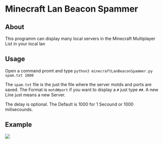 # Minecraft Lan Beacon Spammer
## About
This programm can display many local servers in the Minecraft Multiplayer List in your local lan

## Usage
Open a command promt and type `python3 minecraftLanBeaconSpammer.py spam.txt 1000`

The `spam.txt` file is the just the file where the server motds and ports are saved.
The Format is `motd#port` if you want to display a `#` just type `##`. A new Line just means a new Server.

The delay is optional. The Default is 1000 for 1 Secound or 1000 milisecounds.

## Example
<img src="usage.gif">
